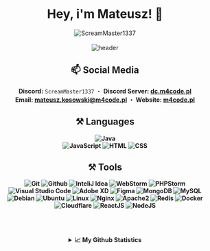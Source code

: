 <div align="center">
  <h1> Hey, i'm Mateusz! 👋 </h1>
  <img src="https://komarev.com/ghpvc/?username=ScreamMaster1337" alt="ScreamMaster1337" /><br/><br/>
  <img src="https://cdn.discordapp.com/attachments/1213665856135897139/1242421449625440379/dc.png?ex=664dc6a4&is=664c7524&hm=0f3740edde8364f8845d71f9ed9da45033d9ee216a926af1d690a41d05dbe4b9&" alt="header"/>
   <h2>📫 Social Media</h2>
  
  <b>Discord:</b> <code>ScreamMaster1337</code> ・ 
  <b>Discord Server: <a href="https://dc.m4code.pl">dc.m4code.pl</a>
  <br>
  <b>Email:</b> <a href="mailto:mateusz.kosowski@m4code.pl">mateusz.kosowski@m4code.pl</a> ・ 
  <b>Website:</b> <a href="https://www.m4code.pl">m4code.pl</a>
  <br>
  

  <h2>⚒ Languages</h2>
  
  ![Java](https://img.shields.io/badge/-Java-black?style=flat&logo=java)  
  ![JavaScript](https://img.shields.io/badge/-JavaScript-black?style=flat&logo=javascript)
  ![HTML](https://img.shields.io/badge/HTML-black?style=flat&logo=HTML5) 
  ![CSS](https://img.shields.io/badge/CSS-black?style=flat&logo=CSS3)
  <br>


  <h2>⚒ Tools</h2>

  ![Git](https://img.shields.io/badge/-Git-black?style=flat&logo=git)
  ![Github](https://img.shields.io/badge/-Github-black?style=flat&logo=github)
  ![InteliJ Idea](https://img.shields.io/badge/InteliJ%20idea-black?style=flat&logo=intellij-idea)
  ![WebStorm](https://img.shields.io/badge/WebStorm-black?style=flat&logo=webstorm)
  ![PHPStorm](https://img.shields.io/badge/PHPStorm-black?style=flat&logo=phpstorm)
  ![Visual Studio Code](https://img.shields.io/badge/-Visual%20Studio%20Code-black?style=flat&logo=visual-studio-code)
  ![Adobe XD](https://img.shields.io/badge/-Adobe%20XD-black?style=flat&logo=adobexd) 
  ![Figma](https://img.shields.io/badge/-Figma-black?style=flat&logo=figma)
  ![MongoDB](https://img.shields.io/badge/-MongoDB-black?style=flat&logo=mongodb)
  ![MySQL](https://img.shields.io/badge/-MySQL-black?style=flat&logo=mysql)
  ![Debian](https://img.shields.io/badge/-Debian-black?style=flat&logo=debian)
  ![Ubuntu](https://img.shields.io/badge/-Ubuntu-black?style=flat&logo=ubuntu)
  ![Linux](https://img.shields.io/badge/-Linux-black?style=flat&logo=linux)
  ![Nginx](https://img.shields.io/badge/-Nginx-black?style=flat&logo=nginx)
  ![Apache2](https://img.shields.io/badge/-Apache%202-black?style=flat&logo=apache)
  ![Redis](https://img.shields.io/badge/-Redis-black?style=flat&logo=Redis)
  ![Docker](https://img.shields.io/badge/-Docker-black?style=flat&logo=docker)
  ![Cloudflare](https://img.shields.io/badge/-Cloudflare-black?style=flat&logo=cloudflare)
  ![ReactJS](https://img.shields.io/badge/-React-black?style=flat&logo=React.js)
  ![NodeJS](https://img.shields.io/badge/-NodeJS-black?style=flat&logo=Node.js)
  <br>
  
  <br><br>
  <details>
    <summary>📈 My Github Statistics</summary>
    <p >
        <img alt = "GitHub Stats" src="https://github-readme-stats.vercel.app/api?username=ScreamMaster1337&show_icons=true&hide=issues&icon_color=000000&hide_border=true&title_color=cb1aad&text_color=fff&show_icons=true&theme=dark">
        <br>
        <img alt = "GitHub Stats" src="https://github-readme-streak-stats.herokuapp.com/?user=ScreamMaster1337&show_icons=true&hide=issues&icon_color=000000&hide_border=true&title_color=cb1aad&text_color=fff&show_icons=true&theme=dark">
        <br>
        <img alt = "Top Language" src="https://github-readme-stats.vercel.app/api/top-langs/?username=ScreamMaster1337&hide=html,&hide_border=true&show_icons=true&theme=dark&title_color=cb1aad&text_color=fff"
    </p>
  </details>
</div>

